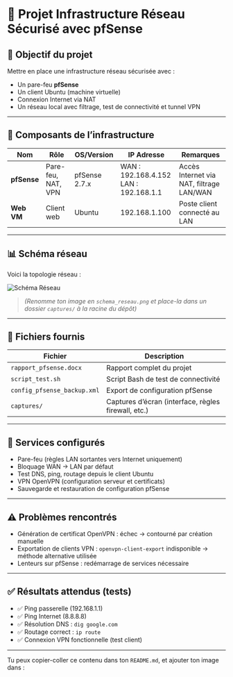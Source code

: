 # 🔐 Projet Infrastructure Réseau Sécurisé avec pfSense

## 🎯 Objectif du projet

Mettre en place une infrastructure réseau sécurisée avec :

- Un pare-feu **pfSense**
- Un client Ubuntu (machine virtuelle)
- Connexion Internet via NAT
- Un réseau local avec filtrage, test de connectivité et tunnel VPN

---

## 🧩 Composants de l’infrastructure

| Nom                  | Rôle                      | OS/Version       | IP Adresse             | Remarques                                |
|----------------------|---------------------------|------------------|-------------------------|-------------------------------------------|
| **pfSense**          | Pare-feu, NAT, VPN        | pfSense 2.7.x    | WAN : 192.168.4.152<br>LAN : 192.168.1.1 | Accès Internet via NAT, filtrage LAN/WAN |
| **Web VM**           | Client web                | Ubuntu           | 192.168.1.100           | Poste client connecté au LAN             |

---

## 📊 Schéma réseau

Voici la topologie réseau :

![Schéma Réseau](captures/schema_reseau.png)

> *(Renomme ton image en `schema_reseau.png` et place-la dans un dossier `captures/` à la racine du dépôt)*

---

## 📁 Fichiers fournis

| Fichier                        | Description                                          |
|-------------------------------|------------------------------------------------------|
| `rapport_pfsense.docx`        | Rapport complet du projet                            |
| `script_test.sh`              | Script Bash de test de connectivité                  |
| `config_pfsense_backup.xml`   | Export de configuration pfSense                      |
| `captures/`                   | Captures d’écran (interface, règles firewall, etc.)  |

---

## 🔐 Services configurés

- Pare-feu (règles LAN sortantes vers Internet uniquement)
- Bloquage WAN → LAN par défaut
- Test DNS, ping, routage depuis le client Ubuntu
- VPN OpenVPN (configuration serveur et certificats)
- Sauvegarde et restauration de configuration pfSense

---

## ⚠️ Problèmes rencontrés

- Génération de certificat OpenVPN : échec → contourné par création manuelle
- Exportation de clients VPN : `openvpn-client-export` indisponible → méthode alternative utilisée
- Lenteurs sur pfSense : redémarrage de services nécessaire

---

## ✅ Résultats attendus (tests)

- ✅ Ping passerelle (192.168.1.1)
- ✅ Ping Internet (8.8.8.8)
- ✅ Résolution DNS : `dig google.com`
- ✅ Routage correct : `ip route`
- ✅ Connexion VPN fonctionnelle (test client)

---

Tu peux copier-coller ce contenu dans ton `README.md`, et ajouter ton image dans :

